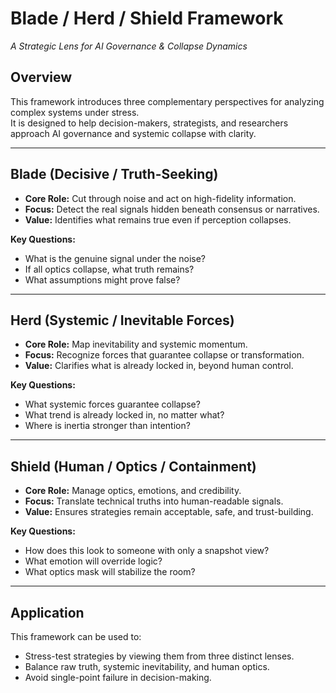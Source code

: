 # Blade / Herd / Shield Framework  
*A Strategic Lens for AI Governance & Collapse Dynamics*

## Overview
This framework introduces three complementary perspectives for analyzing complex systems under stress.  
It is designed to help decision-makers, strategists, and researchers approach AI governance and systemic collapse with clarity.

---

## Blade (Decisive / Truth-Seeking)
- **Core Role:** Cut through noise and act on high-fidelity information.  
- **Focus:** Detect the real signals hidden beneath consensus or narratives.  
- **Value:** Identifies what remains true even if perception collapses.  

**Key Questions:**
- What is the genuine signal under the noise?  
- If all optics collapse, what truth remains?  
- What assumptions might prove false?  

---

## Herd (Systemic / Inevitable Forces)
- **Core Role:** Map inevitability and systemic momentum.  
- **Focus:** Recognize forces that guarantee collapse or transformation.  
- **Value:** Clarifies what is already locked in, beyond human control.  

**Key Questions:**
- What systemic forces guarantee collapse?  
- What trend is already locked in, no matter what?  
- Where is inertia stronger than intention?  

---

## Shield (Human / Optics / Containment)
- **Core Role:** Manage optics, emotions, and credibility.  
- **Focus:** Translate technical truths into human-readable signals.  
- **Value:** Ensures strategies remain acceptable, safe, and trust-building.  

**Key Questions:**
- How does this look to someone with only a snapshot view?  
- What emotion will override logic?  
- What optics mask will stabilize the room?  

---

## Application
This framework can be used to:
- Stress-test strategies by viewing them from three distinct lenses.  
- Balance raw truth, systemic inevitability, and human optics.  
- Avoid single-point failure in decision-making.  
